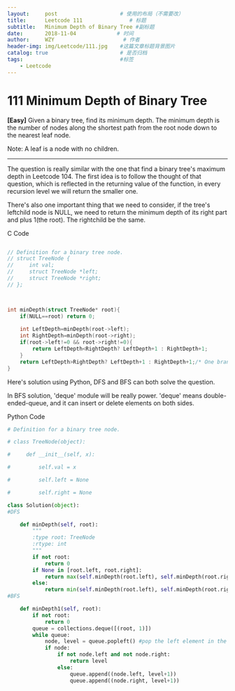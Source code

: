 ```yaml
---
layout:     post                    # 使用的布局（不需要改）
title:      Leetcode 111               # 标题 
subtitle:   Minimum Depth of Binary Tree #副标题
date:       2018-11-04             # 时间
author:     WZY                      # 作者
header-img: img/Leetcode/111.jpg    #这篇文章标题背景图片
catalog: true                       # 是否归档
tags:                               #标签
    - Leetcode
---
```

# 111 Minimum Depth of Binary Tree
**[Easy]**
Given a binary tree, find its minimum depth.
The minimum depth is the number of nodes along the shortest path from the root node down to the nearest leaf node.

Note: A leaf is a node with no children.

***

The question is really similar with the one that find a binary tree's maximum depth in Leetcode 104.
The first idea is to follow the thought of that question, which is reflected in the returning value of the function, in every recursion level we will return the smaller one.

There's also one important thing that we need to consider, if the tree's leftchild node is NULL, we need to return the minimum depth of its right part and plus 1(the root). The rightchild be the same.

C Code
```c

// Definition for a binary tree node.
// struct TreeNode {
//     int val;
//     struct TreeNode *left;
//     struct TreeNode *right;
// };



int minDepth(struct TreeNode* root){
	if(NULL==root) return 0;
    
	int LeftDepth=minDepth(root->left);
	int RightDepth=minDepth(root->right);
    if(root->left!=0 && root->right!=0){
        return LeftDepth<RightDepth? LeftDepth+1 : RightDepth+1;
    }
	return LeftDepth>RightDepth? LeftDepth+1 : RightDepth+1;/* One branch is NULL */
}
```

Here's solution using Python, DFS and BFS can both solve the question.

In BFS solution, 'deque' module will be really power. 'deque' means double-ended-queue, and it can insert or delete elements on both sides.

Python Code
```python
# Definition for a binary tree node.

# class TreeNode(object):

#     def __init__(self, x):

#         self.val = x

#         self.left = None

#         self.right = None

class Solution(object):
#DFS

    def minDepth(self, root):
        """
        :type root: TreeNode
        :rtype: int
        """
        if not root:
            return 0
        if None in [root.left, root.right]:
            return max(self.minDepth(root.left), self.minDepth(root.right)) + 1
        else:
            return min(self.minDepth(root.left), self.minDepth(root.right)) + 1
#BFS      

    def minDepth1(self, root):
        if not root:
            return 0
        queue = collections.deque([(root, 1)])
        while queue:
            node, level = queue.popleft() #pop the left element in the list
            if node:
                if not node.left and not node.right:
                    return level
                else:
                    queue.append((node.left, level+1))
                    queue.append((node.right, level+1))
```
